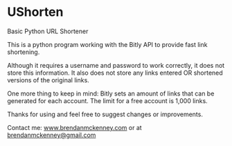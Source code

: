 # UShorten
Basic Python URL Shortener

This is a python program working with the Bitly API to provide fast link shortening.

Although it requires a username and password to work correctly, it does not store this information.
It also does not store any links entered OR shortened versions of the original links.

One more thing to keep in mind: Bitly sets an amount of links that can be generated for each account.
The limit for a free account is 1,000 links.

Thanks for using and feel free to suggest changes or improvements.

Contact me: www.brendanmckenney.com or at brendanmckenney@gmail.com

